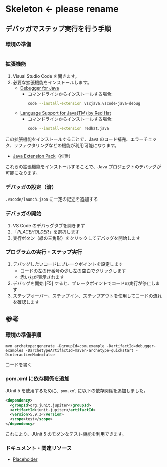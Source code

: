 # Skeleton <- please rename

## デバッガでステップ実行を行う手順

### 環境の準備

```shell
```

### 拡張機能

1. Visual Studio Code を開きます。
2. 必要な拡張機能をインストールします。
   - [Debugger for Java](https://marketplace.visualstudio.com/items?itemName=vscjava.vscode-java-debug)
     - コマンドラインからインストールする場合:
       ```bash
       code --install-extension vscjava.vscode-java-debug
       ```
   - [Language Support for Java(TM) by Red Hat](https://marketplace.visualstudio.com/items?itemName=redhat.java)
     - コマンドラインからインストールする場合:
       ```bash
       code --install-extension redhat.java
       ```

この拡張機能をインストールすることで、Java のコード補完、エラーチェック、リファクタリングなどの機能が利用可能になります。

   - [Java Extension Pack](https://marketplace.visualstudio.com/items?itemName=vscjava.vscode-java-pack)（推奨）

これらの拡張機能をインストールすることで、Java プロジェクトのデバッグが可能になります。

### デバッガの設定（済）

`.vscode/launch.json` に一定の記述を追加する

### デバッガの開始

1. VS Code のデバッグタブを開きます
2. 「_PLACEHOLDER_」を選択します
3. 実行ボタン（緑の三角形）をクリックしてデバッグを開始します

### プログラムの実行・ステップ実行

1. デバッグしたいコードにブレークポイントを設定します
    - コードの左の行番号の少し左の空白でクリックします
    - 赤い丸が表示されます
2. デバッグを開始 [F5] すると、ブレークポイントでコードの実行が停止します
3. ステップオーバー、ステップイン、ステップアウトを使用してコードの流れを確認します

## 参考

### 環境の準備手順

```shell
mvn archetype:generate -DgroupId=com.example -DartifactId=debugger-examples -DarchetypeArtifactId=maven-archetype-quickstart -DinteractiveMode=false
```

コードを書く

### pom.xml に依存関係を追加

JUnit 5 を使用するために、`pom.xml` に以下の依存関係を追加しました。

```xml
<dependency>
  <groupId>org.junit.jupiter</groupId>
  <artifactId>junit-jupiter</artifactId>
  <version>5.9.3</version>
  <scope>test</scope>
</dependency>
```

これにより、JUnit 5 のモダンなテスト機能を利用できます。

### ドキュメント・関連リソース

- [Placeholder](https://example.com)
